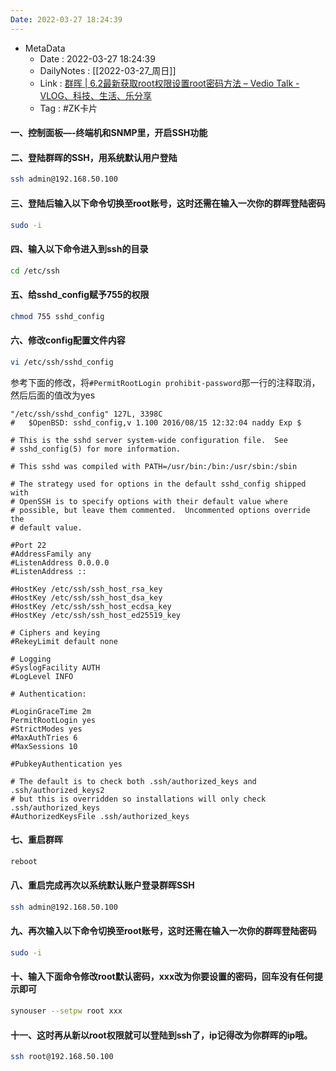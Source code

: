 ```yaml
---
Date: 2022-03-27 18:24:39
---
```

- MetaData
	- Date : 2022-03-27 18:24:39
	- DailyNotes : [[2022-03-27_周日]]
	- Link : [群晖 | 6.2最新获取root权限设置root密码方法 – Vedio Talk - VLOG、科技、生活、乐分享](https://www.vediotalk.com/archives/2211)
	- Tag : #ZK卡片 



#### 一、控制面板—-终端机和SNMP里，开启SSH功能

#### 二、登陆群晖的SSH，用系统默认用户登陆

```bash
ssh admin@192.168.50.100
```

#### 三、登陆后输入以下命令切换至root账号，这时还需在输入一次你的群晖登陆密码

```bash
sudo -i
```

#### 四、输入以下命令进入到ssh的目录

```bash
cd /etc/ssh
```

#### 五、给sshd_config赋予755的权限

```bash
chmod 755 sshd_config
```

#### 六、修改config配置文件内容

```bash
vi /etc/ssh/sshd_config
```

参考下面的修改，将`#PermitRootLogin prohibit-password`那一行的注释取消，然后后面的值改为yes

```
"/etc/ssh/sshd_config" 127L, 3398C
#   $OpenBSD: sshd_config,v 1.100 2016/08/15 12:32:04 naddy Exp $

# This is the sshd server system-wide configuration file.  See
# sshd_config(5) for more information.

# This sshd was compiled with PATH=/usr/bin:/bin:/usr/sbin:/sbin

# The strategy used for options in the default sshd_config shipped with
# OpenSSH is to specify options with their default value where
# possible, but leave them commented.  Uncommented options override the
# default value.

#Port 22
#AddressFamily any
#ListenAddress 0.0.0.0
#ListenAddress ::

#HostKey /etc/ssh/ssh_host_rsa_key
#HostKey /etc/ssh/ssh_host_dsa_key
#HostKey /etc/ssh/ssh_host_ecdsa_key
#HostKey /etc/ssh/ssh_host_ed25519_key

# Ciphers and keying
#RekeyLimit default none

# Logging
#SyslogFacility AUTH
#LogLevel INFO

# Authentication:

#LoginGraceTime 2m
PermitRootLogin yes
#StrictModes yes
#MaxAuthTries 6
#MaxSessions 10

#PubkeyAuthentication yes

# The default is to check both .ssh/authorized_keys and .ssh/authorized_keys2
# but this is overridden so installations will only check .ssh/authorized_keys
#AuthorizedKeysFile .ssh/authorized_keys
```

#### 七、重启群晖

```bash
reboot
```

#### 八、重启完成再次以系统默认账户登录群晖SSH

```bash
ssh admin@192.168.50.100
```

#### 九、再次输入以下命令切换至root账号，这时还需在输入一次你的群晖登陆密码

```bash
sudo -i
```

#### 十、输入下面命令修改root默认密码，xxx改为你要设置的密码，回车没有任何提示即可

```bash
synouser --setpw root xxx
```

#### 十一、这时再从新以root权限就可以登陆到ssh了，ip记得改为你群晖的ip哦。

```bash
ssh root@192.168.50.100
```

